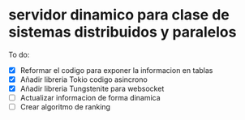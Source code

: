 # servidor dinamico para clase de sistemas distribuidos y paralelos


To do:

- [x] Reformar el codigo para exponer la informacion en tablas
- [x] Añadir libreria Tokio codigo asincrono
- [x] Añadir libreria Tungstenite para websocket
- [ ] Actualizar informacion de forma dinamica
- [ ] Crear algoritmo de ranking

